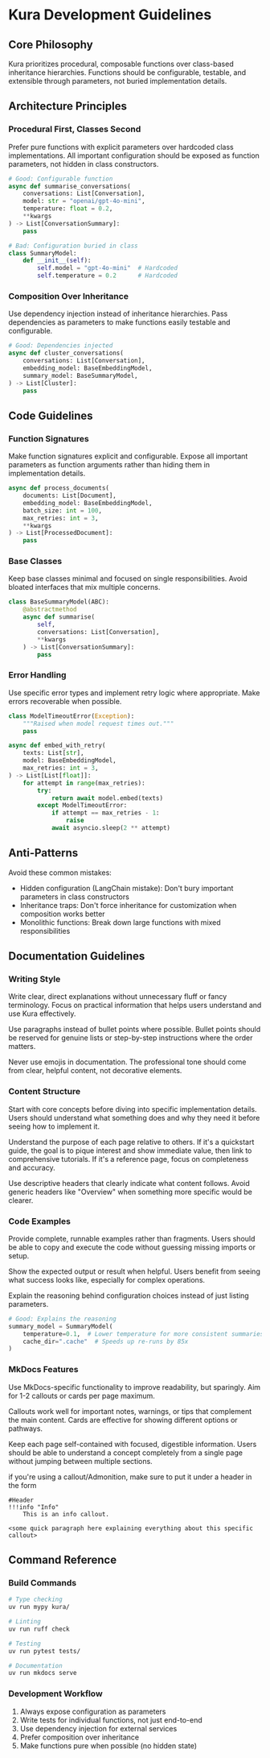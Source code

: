 # Kura Development Guidelines

## Core Philosophy

Kura prioritizes procedural, composable functions over class-based inheritance hierarchies. Functions should be configurable, testable, and extensible through parameters, not buried implementation details.

## Architecture Principles

### Procedural First, Classes Second

Prefer pure functions with explicit parameters over hardcoded class implementations. All important configuration should be exposed as function parameters, not hidden in class constructors.

```python
# Good: Configurable function
async def summarise_conversations(
    conversations: List[Conversation],
    model: str = "openai/gpt-4o-mini",
    temperature: float = 0.2,
    **kwargs
) -> List[ConversationSummary]:
    pass

# Bad: Configuration buried in class
class SummaryModel:
    def __init__(self):
        self.model = "gpt-4o-mini"  # Hardcoded
        self.temperature = 0.2      # Hardcoded
```

### Composition Over Inheritance

Use dependency injection instead of inheritance hierarchies. Pass dependencies as parameters to make functions easily testable and configurable.

```python
# Good: Dependencies injected
async def cluster_conversations(
    conversations: List[Conversation],
    embedding_model: BaseEmbeddingModel,
    summary_model: BaseSummaryModel,
) -> List[Cluster]:
    pass
```

## Code Guidelines

### Function Signatures

Make function signatures explicit and configurable. Expose all important parameters as function arguments rather than hiding them in implementation details.

```python
async def process_documents(
    documents: List[Document],
    embedding_model: BaseEmbeddingModel,
    batch_size: int = 100,
    max_retries: int = 3,
    **kwargs
) -> List[ProcessedDocument]:
    pass
```

### Base Classes

Keep base classes minimal and focused on single responsibilities. Avoid bloated interfaces that mix multiple concerns.

```python
class BaseSummaryModel(ABC):
    @abstractmethod
    async def summarise(
        self,
        conversations: List[Conversation],
        **kwargs
    ) -> List[ConversationSummary]:
        pass
```

### Error Handling

Use specific error types and implement retry logic where appropriate. Make errors recoverable when possible.

```python
class ModelTimeoutError(Exception):
    """Raised when model request times out."""
    pass

async def embed_with_retry(
    texts: List[str],
    model: BaseEmbeddingModel,
    max_retries: int = 3,
) -> List[List[float]]:
    for attempt in range(max_retries):
        try:
            return await model.embed(texts)
        except ModelTimeoutError:
            if attempt == max_retries - 1:
                raise
            await asyncio.sleep(2 ** attempt)
```

## Anti-Patterns

Avoid these common mistakes:

- Hidden configuration (LangChain mistake): Don't bury important parameters in class constructors
- Inheritance traps: Don't force inheritance for customization when composition works better
- Monolithic functions: Break down large functions with mixed responsibilities

## Documentation Guidelines

### Writing Style

Write clear, direct explanations without unnecessary fluff or fancy terminology. Focus on practical information that helps users understand and use Kura effectively.

Use paragraphs instead of bullet points where possible. Bullet points should be reserved for genuine lists or step-by-step instructions where the order matters.

Never use emojis in documentation. The professional tone should come from clear, helpful content, not decorative elements.

### Content Structure

Start with core concepts before diving into specific implementation details. Users should understand what something does and why they need it before seeing how to implement it.

Understand the purpose of each page relative to others. If it's a quickstart guide, the goal is to pique interest and show immediate value, then link to comprehensive tutorials. If it's a reference page, focus on completeness and accuracy.

Use descriptive headers that clearly indicate what content follows. Avoid generic headers like "Overview" when something more specific would be clearer.

### Code Examples

Provide complete, runnable examples rather than fragments. Users should be able to copy and execute the code without guessing missing imports or setup.

Show the expected output or result when helpful. Users benefit from seeing what success looks like, especially for complex operations.

Explain the reasoning behind configuration choices instead of just listing parameters.

```python
# Good: Explains the reasoning
summary_model = SummaryModel(
    temperature=0.1,  # Lower temperature for more consistent summaries
    cache_dir=".cache"  # Speeds up re-runs by 85x
)
```

### MkDocs Features

Use MkDocs-specific functionality to improve readability, but sparingly. Aim for 1-2 callouts or cards per page maximum.

Callouts work well for important notes, warnings, or tips that complement the main content. Cards are effective for showing different options or pathways.

Keep each page self-contained with focused, digestible information. Users should be able to understand a concept completely from a single page without jumping between multiple sections.

if you're using a callout/Admonition, make sure to put it under a header in the form

```
#Header
!!!info "Info"
    This is an info callout.

<some quick paragraph here explaining everything about this specific callout>
```

## Command Reference

### Build Commands

```bash
# Type checking
uv run mypy kura/

# Linting
uv run ruff check

# Testing
uv run pytest tests/

# Documentation
uv run mkdocs serve
```

### Development Workflow

1. Always expose configuration as parameters
2. Write tests for individual functions, not just end-to-end
3. Use dependency injection for external services
4. Prefer composition over inheritance
5. Make functions pure when possible (no hidden state)
